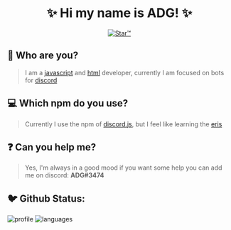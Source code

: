 <h1 align="center">✨ Hi my name is ADG! ✨</h1>

<p align="center">
<a href="https://top.gg/bot/719524114536333342">
    <img src="https://media.discordapp.net/attachments/719978696278278224/790326252745392128/starbanner.jpg?width=803&height=452" alt="Star™" />
</a>
</p>

## 🤔 Who are you?
> I am a [javascript](https://developer.mozilla.org/en-US/docs/Web/JavaScript) and [html](https://www.w3schools.com/html/) developer, currently I am focused on bots for [discord](https://discord.com/)
## 💻 Which npm do you use?
> Currently I use the npm of [discord.js](https://www.npmjs.com/package/discord.js), but I feel like learning the [eris](https://www.npmjs.com/package/eris)
## ❓ Can you help me?
> Yes, I'm always in a good mood if you want some help you can add me on discord: **ADG#3474**
## 🐦 Github Status:
![profile] ![languages]

[profile]: https://github-readme-stats.vercel.app/api?username=yADGithub&show_icons=true&theme=midnight-purple
[languages]: https://github-readme-stats.vercel.app/api/top-langs/?username=yADGithub&theme=midnight-purple
